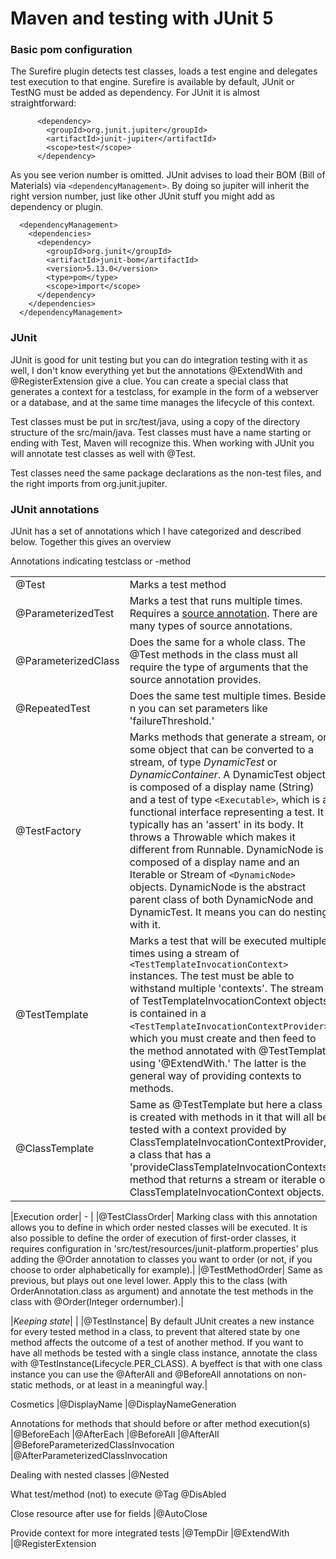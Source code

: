 # Maven and testing with JUnit 5

### Basic pom configuration

The Surefire plugin detects test classes, loads a test engine and delegates test execution to that engine. Surefire is available by default, JUnit or TestNG must be added as dependency. For JUnit it is almost straightforward:

```
      <dependency>
        <groupId>org.junit.jupiter</groupId>
        <artifactId>junit-jupiter</artifactId>
        <scope>test</scope>
      </dependency>
```

As you see verion number is omitted. JUnit advises to load their BOM (Bill of Materials) via ```<dependencyManagement>```. By doing so jupiter will inherit the right version number, just like other JUnit stuff you might add as dependency or plugin.

```
  <dependencyManagement>
    <dependencies>
      <dependency>
        <groupId>org.junit</groupId>
        <artifactId>junit-bom</artifactId>
        <version>5.13.0</version>
        <type>pom</type>
        <scope>import</scope>
      </dependency>
    </dependencies>
  </dependencyManagement>
```

### JUnit

JUnit is good for unit testing but you can do integration testing with it as well, I don't know everything yet but the annotations @ExtendWith and @RegisterExtension give a clue. You can create a special class that generates a context for a testclass, for example in the form of a webserver or a database, and at the same time manages the lifecycle of this context. 

Test classes must be put in src/test/java, using a copy of the directory structure of the src/main/java. Test classes must have a name starting or ending with Test, Maven will recognize this. When working with JUnit you will annotate test classes as well with @Test.

Test classes need the same package declarations as the non-test files, and the right imports from org.junit.jupiter. 

### JUnit annotations

JUnit has a set of annotations which I have categorized and described below. Together this gives an overview 


Annotations indicating testclass or -method

|    |    |
|----|----|
|@Test |Marks a test method  |
|@ParameterizedTest |Marks a test that runs multiple times. Requires a [source annotation](https://junit.org/junit5/docs/current/user-guide/#writing-tests-parameterized-tests-sources). There are many types of source annotations.|
|@ParameterizedClass | Does the same for a whole class. The @Test methods in the class must all require the type of arguments that the source annotation provides. | 
|@RepeatedTest |Does the same test multiple times. Besides n you can set parameters like 'failureThreshold.'|
|@TestFactory |Marks methods that generate a stream, or some object that can be converted to a stream, of type _DynamicTest_ or _DynamicContainer_. A DynamicTest object is composed of a display name (String) and a test of type ```<Executable>```, which is a functional interface representing a test. It typically has an 'assert' in its body. It throws a Throwable which makes it different from Runnable. DynamicNode is composed of a display name and an Iterable or Stream of ```<DynamicNode>``` objects. DynamicNode is the abstract parent class of both DynamicNode and DynamicTest. It means you can do nesting with it.|
|@TestTemplate |Marks a test that will be executed multiple times using a stream of ```<TestTemplateInvocationContext>``` instances. The test must be able to withstand multiple 'contexts'. The stream of TestTemplateInvocationContext objects is contained in a ```<TestTemplateInvocationContextProvider>```, which you must create and then feed to the method annotated with @TestTemplate using '@ExtendWith.' The latter is the general way of providing contexts to methods.|
|@ClassTemplate |Same as @TestTemplate but here a class is created with methods in it that will all be tested with a context provided by ClassTemplateInvocationContextProvider, a class that has a 'provideClassTemplateInvocationContexts' method that returns a stream or iterable of ClassTemplateInvocationContext objects.|

|Execution order|   -  |
|@TestClassOrder| Marking class with this annotation allows you to define in which order nested classes will be executed. It is also possible to define the order of execution of first-order classes, it requires configuration in 'src/test/resources/junit-platform.properties' plus adding the @Order annotation to classes you want to order (or not, if you choose to order alphabetically for example).|
|@TestMethodOrder| Same as previous, but plays out one level lower. Apply this to the class (with OrderAnnotation.class as argument) and annotate the test methods in the class with @Order(Integer ordernumber).|

|_Keeping state_|     |
|@TestInstance| By default JUnit creates a new instance for every tested method in a class, to prevent that altered state by one method affects the outcome of a test of another method. If you want to have all methods be tested with a single class instance, annotate the class with @TestInstance(Lifecycle.PER_CLASS). A byeffect is that with one class instance you can use the @AfterAll and @BeforeAll annotations on non-static methods, or at least in a meaningful way.|

Cosmetics
|@DisplayName
|@DisplayNameGeneration

Annotations for methods that should before or after method execution(s)
|@BeforeEach
|@AfterEach
|@BeforeAll
|@AfterAll
|@BeforeParameterizedClassInvocation
|@AfterParameterizedClassInvocation

Dealing with nested classes
|@Nested

What test/method (not) to execute
@Tag
@DisAbled

Close resource after use for fields
|@AutoClose

Provide context for more integrated tests
|@TempDir
|@ExtendWith
|@RegisterExtension

